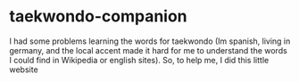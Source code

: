 # taekwondo-companion
I had some problems learning the words for taekwondo (Im spanish, living in germany, and the local accent made it hard for me to understand the words I could find in Wikipedia or english sites). So, to help me, I did this little website
